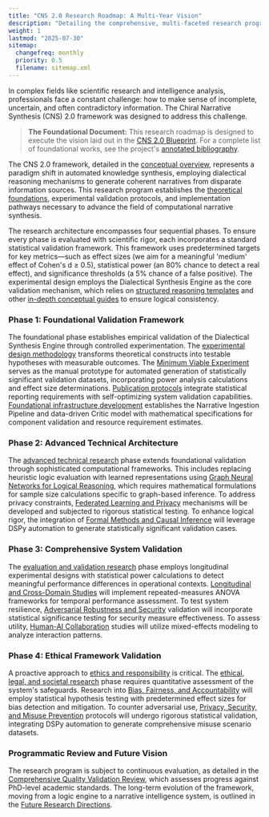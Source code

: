 ```yaml
---
title: "CNS 2.0 Research Roadmap: A Multi-Year Vision"
description: "Detailing the comprehensive, multi-faceted research program to develop, validate, and responsibly deploy the Chiral Narrative Synthesis framework."
weight: 1
lastmod: "2025-07-30"
sitemap:
  changefreq: monthly
  priority: 0.5
  filename: sitemap.xml
---
```


In complex fields like scientific research and intelligence analysis, professionals face a constant challenge: how to make sense of incomplete, uncertain, and often contradictory information. The Chiral Narrative Synthesis (CNS) 2.0 framework was designed to address this challenge.

> **The Foundational Document:** This research roadmap is designed to execute the vision laid out in the [CNS 2.0 Blueprint](./blueprint/). For a complete list of foundational works, see the project's [annotated bibliography](./bibliography/).

The CNS 2.0 framework, detailed in the [conceptual overview](./overview/), represents a paradigm shift in automated knowledge synthesis, employing dialectical reasoning mechanisms to generate coherent narratives from disparate information sources. This research program establishes the [theoretical foundations](./theoretical-foundations/), experimental validation protocols, and implementation pathways necessary to advance the field of computational narrative synthesis.

The research architecture encompasses four sequential phases. To ensure every phase is evaluated with scientific rigor, each incorporates a standard statistical validation framework. This framework uses predetermined targets for key metrics—such as effect sizes (we aim for a meaningful 'medium' effect of Cohen's d ≥ 0.5), statistical power (an 80% chance to detect a real effect), and significance thresholds (a 5% chance of a false positive). The experimental design employs the Dialectical Synthesis Engine as the core validation mechanism, which relies on [structured reasoning templates](./in-depth/dialectical-reasoning-templates/) and other [in-depth conceptual guides](./in-depth/) to ensure logical consistency.

### Phase 1: Foundational Validation Framework

The foundational phase establishes empirical validation of the Dialectical Synthesis Engine through controlled experimentation. The [experimental design methodology](./chapter-1-vision-vs-experiment/) transforms theoretical constructs into testable hypotheses with measurable outcomes. The [Minimum Viable Experiment](./chapter-2-minimum-viable-experiment/) serves as the manual prototype for automated generation of statistically significant validation datasets, incorporating power analysis calculations and effect size determinations. [Publication protocols](./chapter-3-anatomy-of-a-paper/) integrate statistical reporting requirements with self-optimizing system validation capabilities. [Foundational infrastructure development](./chapter-4-foundational-work/) establishes the Narrative Ingestion Pipeline and data-driven Critic model with mathematical specifications for component validation and resource requirement estimates.

### Phase 2: Advanced Technical Architecture

The [advanced technical research](./technical-research/) phase extends foundational validation through sophisticated computational frameworks. This includes replacing heuristic logic evaluation with learned representations using [Graph Neural Networks for Logical Reasoning](./technical-research/1-gnn-for-logical-reasoning/), which requires mathematical formulations for sample size calculations specific to graph-based inference. To address privacy constraints, [Federated Learning and Privacy](./technical-research/2-federated-learning-and-privacy/) mechanisms will be developed and subjected to rigorous statistical testing. To enhance logical rigor, the integration of [Formal Methods and Causal Inference](./technical-research/3-formal-methods-and-causal-inference/) will leverage DSPy automation to generate statistically significant validation cases.

### Phase 3: Comprehensive System Validation

The [evaluation and validation research](./evaluation-and-validation/) phase employs longitudinal experimental designs with statistical power calculations to detect meaningful performance differences in operational contexts. [Longitudinal and Cross-Domain Studies](./evaluation-and-validation/1-longitudinal-and-cross-domain-studies/) will implement repeated-measures ANOVA frameworks for temporal performance assessment. To test system resilience, [Adversarial Robustness and Security](./evaluation-and-validation/2-adversarial-robustness-and-security/) validation will incorporate statistical significance testing for security measure effectiveness. To assess utility, [Human-AI Collaboration](./evaluation-and-validation/3-human-ai-collaboration/) studies will utilize mixed-effects modeling to analyze interaction patterns.

### Phase 4: Ethical Framework Validation

A proactive approach to [ethics and responsibility](./ethics/) is critical. The [ethical, legal, and societal research](./ethical-legal-and-societal/) phase requires quantitative assessment of the system's safeguards. Research into [Bias, Fairness, and Accountability](./ethical-legal-and-societal/1-bias-fairness-and-accountability/) will employ statistical hypothesis testing with predetermined effect sizes for bias detection and mitigation. To counter adversarial use, [Privacy, Security, and Misuse Prevention](./ethical-legal-and-societal/2-privacy-security-and-misuse-prevention/) protocols will undergo rigorous statistical validation, integrating DSPy automation to generate comprehensive misuse scenario datasets.

### Programmatic Review and Future Vision

The research program is subject to continuous evaluation, as detailed in the [Comprehensive Quality Validation Review](./quality-validation-review/), which assesses progress against PhD-level academic standards. The long-term evolution of the framework, moving from a logic engine to a narrative intelligence system, is outlined in the [Future Research Directions](./future-research-directions/).